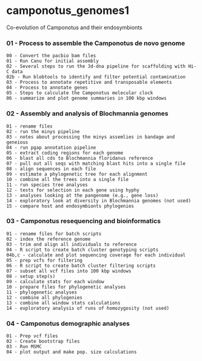 # camponotus_genomes1
Co-evolution of Camponotus and their endosymbionts

### 01 - Process to assemble the Camponotus de novo genome
    00 - Convert the pacbio bam files
    01 - Run Canu for initial assembly
    02 - Several steps to run the 3d-dna pipeline for scaffolding with Hi-C data
    02b - Run blobtools to identify and filter potential contamination
    03 - Process to annotate repetitive and transposable elements
    04 - Process to annotate genes
    05 - Steps to calculate the Camponotus molecular clock
    06 - summarize and plot genome summaries in 100 kbp windows

### 02 - Assembly and analysis of Blochmannia genomes
    01 - rename files
    02 - run the minys pipeline
    03 - notes about processing the minys assemlies in bandage and geneious
    04 - run pgap annotation pipeline
    05 - extract coding regions for each genome
    06 - blast all cds to Blochmannia floridanus reference
    07 - pull out all seqs with matching blast hits into a single file
    08 - align sequences in each file
    09 - estimate a phylogenetic tree for each alignment
    10 - combine all the trees into a single file
    11 - run species tree analyses
    12 - tests for selection in each gene using hyphy
    13 - analyses looking at the pangenome (e.g., gene loss)
    14 - exploratory look at diversity in Blochmannia genomes (not used)
    15 - compare host and endosymbionts phylogenies

### 03 - Camponotus resequencing and bioinformatics
    01 - rename files for batch scripts
    02 - index the reference genome
    03 - trim and align all individuals to reference
    04 - R script to create batch cluster genotyping scripts
    04b,c - calculate and plot sequencing coverage for each individual
    05 - prep vcfs for filtering
    06 - R script to create batch cluster filtering scripts
    07 - subset all vcf files into 100 kbp windows
    08 - setup step(s)
    09 - calculate stats for each window
    10 - prepare files for phylogenetic analyses
    11 - phylogenetic analyses
    12 - combine all phylogenies
    13 - combine all window stats calculations
    14 - exploratory analysis of runs of homozygosity (not used)
  
### 04 - Camponotus demographic analyses
    01 - Prep vcf files
    02 - Create bootstrap files
    03 - Run MSMC
    04 - plot output and make pop. size calculations
